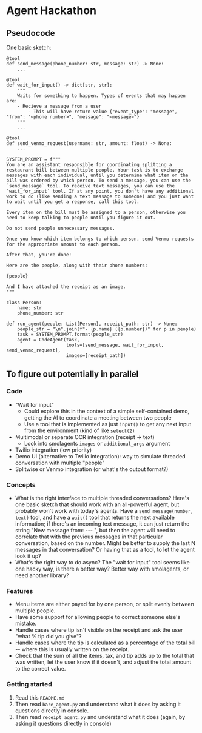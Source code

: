 # Agent Hackathon

## Pseudocode

One basic sketch:

```
@tool
def send_message(phone_number: str, message: str) -> None:
    ...

@tool
def wait_for_input() -> dict[str, str]:
    """
    Waits for something to happen. Types of events that may happen are:
    - Recieve a message from a user
        - This will have return value {"event_type": "message", "from": "<phone number>", "message": "<message>"}
    """
    ...

@tool
def send_venmo_request(username: str, amount: float) -> None:
    ...

SYSTEM_PROMPT = f"""
You are an assistant responsible for coordinating splitting a restaurant bill between multiple people. Your task is to exchange messages with each individual, until you determine what item on the bill was ordered by which person. To send a message, you can use the `send_message` tool. To receive text messages, you can use the `wait_for_input` tool. If at any point, you don't have any additional work to do (like sending a text message to someone) and you just want to wait until you get a response, call this tool.

Every item on the bill must be assigned to a person, otherwise you need to keep talking to people until you figure it out.

Do not send people unnecessary messages.

Once you know which item belongs to which person, send Venmo requests for the appropriate amount to each person.

After that, you're done!

Here are the people, along with their phone numbers:

{people}

And I have attached the receipt as an image.
"""

class Person:
    name: str
    phone_number: str

def run_agent(people: List[Person], receipt_path: str) -> None:
    people_str = "\n".join(f"- {p.name} ({p.number})" for p in people)
    task = SYSTEM_PROMPT.format(people_str)
    agent = CodeAgent(task,
                      tools=[send_message, wait_for_input, send_venmo_request],
                      images=[receipt_path])
```

## To figure out potentially in parallel

### Code

- "Wait for input"
    - Could explore this in the context of a simple self-contained demo, getting the AI to coordinate a meeting between two people
    - Use a tool that is implemented as just `input()` to get any next input from the environment (kind of like [`select(2)`](https://man7.org/linux/man-pages/man2/select.2.html)
- Multimodal or separate OCR integration (receipt -> text)
    - Look into smolagents `images` or `additional_args` argument
- Twilio integration (low priority)
- Demo UI (alternative to Twilio integration): way to simulate threaded conversation with multiple "people"
- Splitwise or Venmo integration (or what's the output format?)

### Concepts

- What is the right interface to multiple threaded conversations? Here's one basic sketch that should work with an all-powerful agent, but probably won't work with today's agents. Have a `send_message(number, text)` tool, and have a `wait()` tool that returns the next available information; if there's an incoming text message, it can just return the string "New message from: <number> --- <contents>", but then the agent will need to correlate that with the previous messages in that particular conversation, based on the number. Might be better to supply the last N messages in that conversation? Or having that as a tool, to let the agent look it up?
- What's the right way to do async? The "wait for input" tool seems like one hacky way, is there a better way? Better way with smolagents, or need another library?

### Features
- Menu items are either payed for by one person, or split evenly between multiple people.
- Have some support for allowing people to correct someone else's mistake.
- Handle cases where tip isn't visible on the receipt and ask the user "what % tip did you give"? 
- Handle cases where the tip is calculated as a percentage of the total bill -- where this is usually written on the receipt.
- Check that the sum of all the items, tax, and tip adds up to the total that was written, let the user know if it doesn't, and adjust the total amount to the correct value.

### Getting started
 1. Read this `README.md`
 1. Then read `bare_agent.py` and understand what it does by asking it questions directly in console.
 2. Then read `receipt_agent.py` and understand what it does (again, by asking it questions directly in console)
